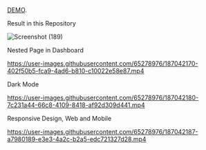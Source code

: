 [DEMO](https://dashboard-course-app.netlify.app/).

Result in this Repository

![Screenshot (189)](https://user-images.githubusercontent.com/65278976/187042136-5fda4e79-b892-4e91-b84c-5e3929fca0c1.png)

Nested Page in Dashboard


https://user-images.githubusercontent.com/65278976/187042170-402f50b5-fca9-4ad6-b810-c10022e58e87.mp4

Dark Mode 



https://user-images.githubusercontent.com/65278976/187042180-7c231a44-66c8-4109-8418-af92d309d441.mp4

Responsive Design, Web and Mobile



https://user-images.githubusercontent.com/65278976/187042187-a7980189-e3e3-4a2c-b2a5-edc721327d28.mp4

